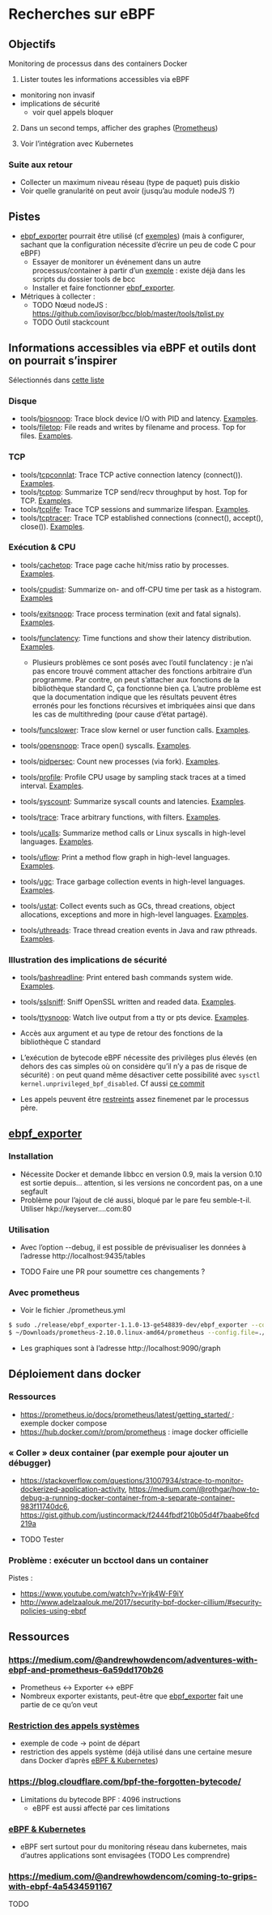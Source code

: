 # Recherches sur eBPF

## Objectifs

Monitoring de processus dans des containers Docker

1. Lister toutes les informations accessibles via eBPF
  - monitoring non invasif
  - implications de sécurité
    - voir quel appels bloquer

2. Dans un second temps, afficher des graphes ([Prometheus](https://prometheus.io/))

3. Voir l’intégration avec Kubernetes

### Suite aux retour

- Collecter un maximum niveau réseau (type de paquet) puis diskio
- Voir quelle granularité on peut avoir (jusqu’au module nodeJS ?)

## Pistes

- [ebpf_exporter][ebpf_exporter] pourrait être utilisé (cf [exemples][ebpf_exporter_example]) (mais à
  configurer, sachant que la configuration nécessite d’écrire un peu de code C
  pour eBPF)
  - Essayer de monitorer un événement dans un autre processus/container à partir d’un [exemple][seccomp-bpf] : existe déjà dans les scripts du dossier tools de bcc
  - Installer et faire fonctionner [ebpf_exporter][ebpf_exporter].
- Métriques à collecter :
  - TODO Nœud nodeJS : https://github.com/iovisor/bcc/blob/master/tools/tplist.py
  - TODO Outil stackcount

## Informations accessibles via eBPF et outils dont on pourrait s’inspirer

Sélectionnés dans [cette liste][bcc-tools]

### Disque

- tools/[biosnoop](tools/biosnoop.py): Trace block device I/O with PID and latency. [Examples](tools/biosnoop_example.txt).
- tools/[filetop](tools/filetop.py): File reads and writes by filename and process. Top for files. [Examples](tools/filetop_example.txt).

### TCP

* tools/[tcpconnlat](tools/tcpconnlat.py): Trace TCP active connection latency (connect()). [Examples](tools/tcpconnlat_example.txt).
* tools/[tcptop](tools/tcptop.py): Summarize TCP send/recv throughput by host. Top for TCP. [Examples](tools/tcptop_example.txt).
* tools/[tcplife](tools/tcplife.py): Trace TCP sessions and summarize lifespan. [Examples](tools/tcplife_example.txt).
* tools/[tcptracer](tools/tcptracer.py): Trace TCP established connections (connect(), accept(), close()). [Examples](tools/tcptracer_example.txt).

### Exécution & CPU

- tools/[cachetop](tools/cachetop.py): Trace page cache hit/miss ratio by processes. [Examples](tools/cachetop_example.txt).
- tools/[cpudist](tools/cpudist.py): Summarize on- and off-CPU time per task as a histogram. [Examples](tools/cpudist_example.txt)
- tools/[exitsnoop](tools/exitsnoop.py): Trace process termination (exit and fatal signals). [Examples](tools/exitsnoop_example.txt).

- tools/[funclatency](tools/funclatency.py): Time functions and show their latency distribution. [Examples](tools/funclatency_example.txt).
  - Plusieurs problèmes ce sont posés avec l’outil funclatency : je n’ai pas encore trouvé comment attacher des fonctions arbitraire d’un programme. Par contre, on peut s’attacher aux fonctions de la bibliothèque standard C, ça fonctionne bien ça. L’autre problème est que la documentation indique que les résultats peuvent êtres erronés pour les fonctions récursives et imbriquées ainsi que dans les cas de multithreding (pour cause d’état partagé).
- tools/[funcslower](tools/funcslower.py): Trace slow kernel or user function calls. [Examples](tools/funcslower_example.txt).

- tools/[opensnoop](tools/opensnoop.py): Trace open() syscalls. [Examples](tools/opensnoop_example.txt).
- tools/[pidpersec](tools/pidpersec.py): Count new processes (via fork). [Examples](tools/pidpersec_example.txt).
- tools/[profile](tools/profile.py): Profile CPU usage by sampling stack traces at a timed interval. [Examples](tools/profile_example.txt).
- tools/[syscount](tools/syscount.py): Summarize syscall counts and latencies. [Examples](tools/syscount_example.txt).
- tools/[trace](tools/trace.py): Trace arbitrary functions, with filters. [Examples](tools/trace_example.txt).
- tools/[ucalls](tools/lib/ucalls.py): Summarize method calls or Linux syscalls in high-level languages. [Examples](tools/lib/ucalls_example.txt).
- tools/[uflow](tools/lib/uflow.py): Print a method flow graph in high-level languages. [Examples](tools/lib/uflow_example.txt).
- tools/[ugc](tools/lib/ugc.py): Trace garbage collection events in high-level languages. [Examples](tools/lib/ugc_example.txt).
- tools/[ustat](tools/lib/ustat.py): Collect events such as GCs, thread creations, object allocations, exceptions and more in high-level languages. [Examples](tools/lib/ustat_example.txt).
- tools/[uthreads](tools/lib/uthreads.py): Trace thread creation events in Java and raw pthreads. [Examples](tools/lib/uthreads_example.txt).

### Illustration des implications de sécurité

- tools/[bashreadline](tools/bashreadline.py): Print entered bash commands system wide. [Examples](tools/bashreadline_example.txt).
- tools/[sslsniff](tools/sslsniff.py): Sniff OpenSSL written and readed data. [Examples](tools/sslsniff_example.txt).
- tools/[ttysnoop](tools/ttysnoop.py): Watch live output from a tty or pts device. [Examples](tools/ttysnoop_example.txt).

- Accès aux argument et au type de retour des fonctions de la bibliothèque C standard

- L’exécution de bytecode eBPF nécessite des privilèges plus élevés (en dehors
  des cas simples où on considère qu’il n’y a pas de risque de sécurité) : on
  peut quand même désactiver cette possibilité avec `sysctl
  kernel.unprivileged_bpf_disabled`. Cf aussi [ce commit](https://git.kernel.org/pub/scm/linux/kernel/git/torvalds/linux.git/commit/?id=1be7f75d1668d6296b80bf35dcf6762393530afc)

- Les appels peuvent être [restreints][seccomp-bpf] assez finemenet par le processus père.

## [ebpf_exporter][ebpf_exporter]

### Installation

- Nécessite Docker et demande libbcc en version 0.9, mais la version 0.10 est sortie depuis… attention, si les versions ne concordent pas, on a une segfault
- Problème pour l’ajout de clé aussi, bloqué par le pare feu semble-t-il. Utiliser hkp://keyserver….com:80

### Utilisation

- Avec l’option --debug, il est possible de prévisualiser les données à l’adresse http://localhost:9435/tables 

- TODO Faire une PR pour soumettre ces changements ?

### Avec prometheus

- Voir le fichier ./prometheus.yml
``` bash
$ sudo ./release/ebpf_exporter-1.1.0-13-ge548839-dev/ebpf_exporter --config.file ./examples/shrinklat.yaml
$ ~/Downloads/prometheus-2.10.0.linux-amd64/prometheus --config.file=./ebpf/prometheus.yml
```
- Les graphiques sont à l’adresse http://localhost:9090/graph

## Déploiement dans docker

### Ressources

- https://prometheus.io/docs/prometheus/latest/getting_started/ : exemple docker compose
- https://hub.docker.com/r/prom/prometheus : image docker officielle

### « Coller » deux container (par exemple pour ajouter un débugger)

- https://stackoverflow.com/questions/31007934/strace-to-monitor-dockerized-application-activity, https://medium.com/@rothgar/how-to-debug-a-running-docker-container-from-a-separate-container-983f11740dc6, https://gist.github.com/justincormack/f2444fbdf210b05d4f7baabe6fcd219a

- TODO Tester

### Problème : exécuter un bcctool dans un container

Pistes :

 - https://www.youtube.com/watch?v=Yrjk4W-F9iY
 - http://www.adelzaalouk.me/2017/security-bpf-docker-cillium/#security-policies-using-ebpf

## Ressources

### https://medium.com/@andrewhowdencom/adventures-with-ebpf-and-prometheus-6a59dd170b26

- Prometheus <-> Exporter <-> eBPF
- Nombreux exporter existants, peut-être que
  [ebpf_exporter][ebpf_exporter] fait une partie de ce qu’on veut
  

### [Restriction des appels systèmes][seccomp-bpf]

- exemple de code  -> point de départ
- restriction des appels système (déjà utilisé dans une certaine mesure dans Docker d’après [eBPF & Kubernetes][5])

### https://blog.cloudflare.com/bpf-the-forgotten-bytecode/

- Limitations du bytecode BPF : 4096 instructions
  - eBPF est aussi affecté par ces limitations

### [eBPF & Kubernetes][5]

- eBPF sert surtout pour du monitoring réseau dans kubernetes, mais d’autres
  applications sont envisagées (TODO Les comprendre)

### https://medium.com/@andrewhowdencom/coming-to-grips-with-ebpf-4a5434591167

TODO

[seccomp-bpf]: https://blog.yadutaf.fr/2014/05/29/introduction-to-seccomp-bpf-linux-syscall-filter/
[ebpf_exporter]: https://github.com/cloudflare/ebpf_exporter
[ebpf_exporter_example]: https://github.com/cloudflare/ebpf_exporter#examples
[5]: https://kubernetes.io/blog/2017/12/using-ebpf-in-kubernetes/
[bcc-tools]: https://github.com/iovisor/bcc/blob/master/README.md#tools
